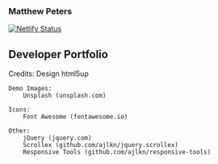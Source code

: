 ### Matthew Peters 

[![Netlify Status](https://api.netlify.com/api/v1/badges/336bb51a-5f0c-4324-a0c9-1659b8c0162c/deploy-status)](https://app.netlify.com/sites/sharp-yalow-84ca01/deploys)

## Developer Portfolio

Credits:
	Design html5up

	Demo Images:
		Unsplash (unsplash.com)

	Icons:
		Font Awesome (fontawesome.io)

	Other:
		jQuery (jquery.com)
		Scrollex (github.com/ajlkn/jquery.scrollex)
		Responsive Tools (github.com/ajlkn/responsive-tools)